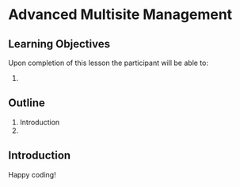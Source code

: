 # Advanced Multisite Management

## Learning Objectives

Upon completion of this lesson the participant will be able to:

1. 

## Outline

1. Introduction
2. 

## Introduction


Happy coding!